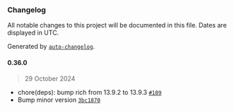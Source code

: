 ### Changelog

All notable changes to this project will be documented in this file. Dates are displayed in UTC.

Generated by [`auto-changelog`](https://github.com/CookPete/auto-changelog).

#### 0.36.0

> 29 October 2024

- chore(deps): bump rich from 13.9.2 to 13.9.3 [`#109`](https://github.com/cristian-rincon/pymetasnap/pull/109)
- Bump minor version [`3bc1870`](https://github.com/cristian-rincon/pymetasnap/commit/3bc18703a77e9bc02e943b24f0cc6714dbc16469)
